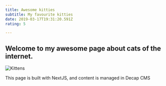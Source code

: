 ```yaml
---
title: Awesome kitties
subtitle: My favourite kitties
date: 2019-03-17T19:31:20.591Z
rating: 5

---
```


## Welcome to my awesome page about cats of the internet.

![Kittens](/img/1.jpg)

This page is built with NextJS, and content is managed in Decap CMS
